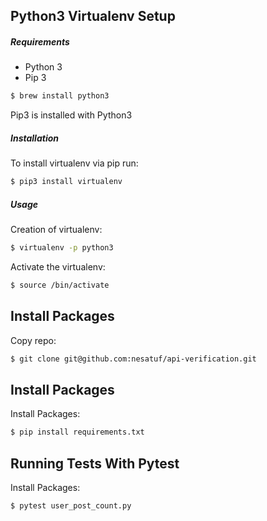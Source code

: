 ## Python3 Virtualenv Setup

##### Requirements
* Python 3
* Pip 3

```bash
$ brew install python3
```

Pip3 is installed with Python3

##### Installation
To install virtualenv via pip run:
```bash
$ pip3 install virtualenv
```

##### Usage
Creation of virtualenv:
```bash
$ virtualenv -p python3 
```

Activate the virtualenv:
```bash
$ source /bin/activate
```

## Install Packages
Copy repo:
```bash
$ git clone git@github.com:nesatuf/api-verification.git
```

## Install Packages

Install Packages:
```bash
$ pip install requirements.txt
```

## Running Tests With Pytest

Install Packages:
```bash
$ pytest user_post_count.py
```



